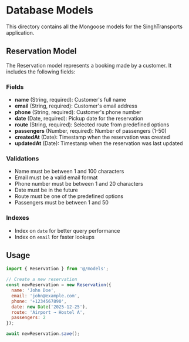 # Database Models

This directory contains all the Mongoose models for the SinghTransports application.

## Reservation Model

The Reservation model represents a booking made by a customer. It includes the following fields:

### Fields

- **name** (String, required): Customer's full name
- **email** (String, required): Customer's email address
- **phone** (String, required): Customer's phone number
- **date** (Date, required): Pickup date for the reservation
- **route** (String, required): Selected route from predefined options
- **passengers** (Number, required): Number of passengers (1-50)
- **createdAt** (Date): Timestamp when the reservation was created
- **updatedAt** (Date): Timestamp when the reservation was last updated

### Validations

- Name must be between 1 and 100 characters
- Email must be a valid email format
- Phone number must be between 1 and 20 characters
- Date must be in the future
- Route must be one of the predefined options
- Passengers must be between 1 and 50

### Indexes

- Index on `date` for better query performance
- Index on `email` for faster lookups

## Usage

```javascript
import { Reservation } from '@/models';

// Create a new reservation
const newReservation = new Reservation({
  name: 'John Doe',
  email: 'john@example.com',
  phone: '+1234567890',
  date: new Date('2025-12-25'),
  route: 'Airport → Hostel A',
  passengers: 2
});

await newReservation.save();
```
